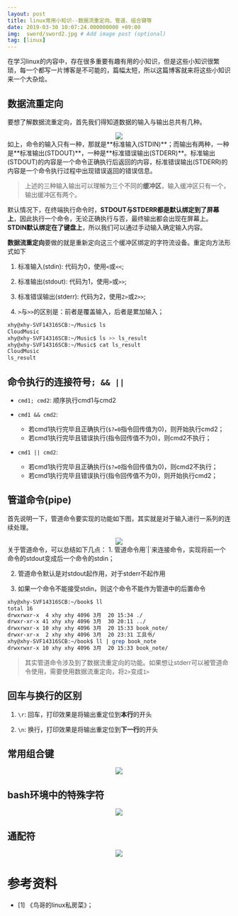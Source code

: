 ```yaml
---
layout: post
title: linux常用小知识--数据流重定向、管道、组合键等
date: 2019-03-30 10:07:24.000000000 +09:00
img:  sword/sword2.jpg # Add image post (optional)
tag: [linux]
---
```


在学习linux的内容中，存在很多重要有趣有用的小知识，但是这些小知识很繁琐，每一个都写一片博客是不可能的，篇幅太短，所以这篇博客就来将这些小知识来一个大杂烩。

## 数据流重定向
要想了解数据流重定向，首先我们得知道数据的输入与输出总共有几种。
<div style="text-align: center">
<img src="{{site.baseurl}}/assets/img/linux/redirection.jpg"/>
</div>
如上，命令的输入只有一种，那就是**标准输入(STDIN)**；而输出有两种，一种是**标准输出(STDOUT)**，一种是**标准错误输出(STDERR)**。标准输出(STDOUT)的内容是一个命令正确执行后返回的内容，标准错误输出(STDERR)的内容是一个命令执行过程中出现错误返回的错误信息。

> 上述的三种输入输出可以理解为三个不同的**缓冲区**，输入缓冲区只有一个，输出缓冲区有两个。

默认情况下，在终端执行命令时，**STDOUT与STDERR都是默认绑定到了屏幕上**，因此执行一个命令，无论正确执行与否，最终输出都会出现在屏幕上。**STDIN默认绑定在了键盘上**，所以我们可以通过手动输入确定输入内容。

**数据流重定向**要做的就是重新定向这三个缓冲区绑定的字符流设备。重定向方法形式如下
1. 标准输入(stdin): 代码为0，使用`<`或`<<`;

2. 标准输出(stdout): 代码为1，使用`>`或`>>`;

3. 标准错误输出(stderr): 代码为2，使用`2>`或`2>>`;

4. `>`与`>>`的区别是：前者是覆盖输入，后者是累加输入；

```bash
xhy@xhy-SVF14316SCB:~/Music$ ls
CloudMusic
xhy@xhy-SVF14316SCB:~/Music$ ls >> ls_result
xhy@xhy-SVF14316SCB:~/Music$ cat ls_result 
CloudMusic
ls_result
```

## 命令执行的连接符号`; && ||`
- `cmd1; cmd2`: 顺序执行cmd1与cmd2

- `cmd1 && cmd2`: 
    - 若cmd1执行完毕且正确执行(`$?=0`指令回传值为0)，则开始执行cmd2；
    - 若cmd1执行完毕且错误执行(指令回传值不为0)，则cmd2不执行；

- `cmd1 || cmd2`:
    - 若cmd1执行完毕且正确执行(`$?=0`指令回传值为0)，则cmd2不执行；
    - 若cmd1执行完毕且错误执行(指令回传值不为0)，则开始执行cmd2；

## 管道命令(pipe)
首先说明一下，管道命令要实现的功能如下图，其实就是对于输入进行一系列的连续处理。
<div style="text-align: center">
<img src="{{site.baseurl}}/assets/img/linux/redirection.jpg"/>
</div>
关于管道命令，可以总结如下几点：
1. 管道命令用`|`来连接命令，实现将前一个命令的stdout变成后一个命令的stdin；

2. 管道命令默认是对stdout起作用，对于stderr不起作用

3. 如果一个命令不能接受stdin，则这个命令不能作为管道中的后置命令

```bash
xhy@xhy-SVF14316SCB:~/book$ ll
total 16
drwxrwxr-x  4 xhy xhy 4096 3月  20 15:34 ./
drwxr-xr-x 41 xhy xhy 4096 3月  30 20:11 ../
drwxrwxr-x 10 xhy xhy 4096 3月  20 15:33 book_note/
drwxr-xr-x  2 xhy xhy 4096 3月  20 23:31 工具书/
xhy@xhy-SVF14316SCB:~/book$ ll | grep book_note
drwxrwxr-x 10 xhy xhy 4096 3月  20 15:33 book_note/
```

> 其实管道命令涉及到了数据流重定向的功能。如果想让stderr可以被管道命令使用，需要使用数据流重定向，将`2>`变成`1>`

## 回车与换行的区别
1. `\r`:   回车，打印效果是将输出重定位到**本行**的开头

2. `\n`:   换行，打印效果是将输出重定位到**下一行**的开头

## 常用组合键
<div style="text-align: center">
<img src="{{site.baseurl}}/assets/img/linux/combine_input.png"/>
</div>

## bash环境中的特殊字符
<div style="text-align: center">
<img src="{{site.baseurl}}/assets/img/linux/special_character.png"/>
</div>

## 通配符
<div style="text-align: center">
<img src="{{site.baseurl}}/assets/img/linux/common_character.png"/>
</div>


# 参考资料
- [1] 《鸟哥的linux私房菜》；

